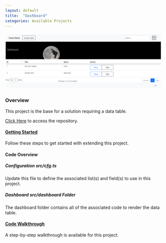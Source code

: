 ```yaml
---
layout: default
title:  "Dashboard"
categories: Available Projects
---
```

![Demo](/images/dashboard.png)

### Overview

This project is the base for a solution requiring a data table.

[Click Here](https://github.com/datta-framework/dashboard) to access the repository.

#### [Getting Started](/overview)

Follow these steps to get started with extending this project.

#### Code Overview

##### Configuration _src/cfg.ts_

Update this file to define the associated list(s) and field(s) to use in this project.

##### Dashboard _src/dashboard_ Folder

The dashboard folder contains all of the associated code to render the data table.

#### [Code Walkthrough](https://dattabase.com/examples/#basic-dashboard)

A step-by-step walkthrough is available for this project.